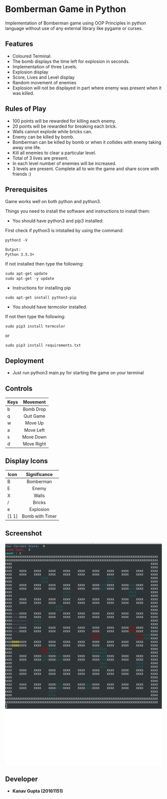 # Bomberman Game in Python

  Implementation of Bomberman game using OOP Principles in python language without use of any external library like pygame or curses.


## Features

* Coloured Terminal.
* The bomb displays the time left for explosion in seconds.
* Implementation of three Levels.
* Explosion display
* Score, Lives and Level display
* Random movement of enemies
* Explosion will not be displayed in part where enemy was present when it was killed.

## Rules of Play 

* 100 points will be rewarded for killing each enemy.
* 20 points will be rewarded for breaking each brick.
* Walls cannot explode while bricks can.
* Enemy can be killed by bomb.
* Bomberman can be killed by bomb or when it collides with enemy taking away one life.
* Kill all enemies to clear a particular level.
* Total of 3 lives are present.
* In each level number of enemies will be increased.	
* 3 levels are present. Complete all to win the game and share score with friends :)

## Prerequisites

Game works well on both python and python3. 

Things you need to install the software and instructions to install them:

* You should have python3 and pip3 installed:

First check if python3 is intstalled by using the command:

```
python3 -V
```

```
Output:
Python 3.5.3+
```

If not installed then type the following:

```
sudo apt-get update
sudo apt-get -y update
```

* Instructions for installing pip

```
sudo apt-get install python3-pip
```

* You should have termcolor installed.

If not then type the following:

```
sudo pip3 install termcolor
```
or 

```
sudo pip3 install requirements.txt
```


## Deployment

* Just run python3 main.py for starting the game on your terminal

## Controls

| Keys          | Movement      |
| ------------- |:-------------:|
| b             | Bomb Drop		|
| q 			| Quit Game 	|
| w             | Move Up       |
| a             | Move Left     |
| s             | Move Down     |
| d             | Move Right    |

## Display Icons

| Icon          | Significance    |    
| ------------- |:---------------:|
| B             | Bomberman		  |
| E 			| Enemy 		  |
| X             | Walls    		  |
| /             | Bricks	      |
| e             | Explosion       |
| [1 1]         | Bomb with Timer |    


## Screenshot

![alt text](./bmbmn.png)

## Developer

* **Kanav Gupta (20161151)**